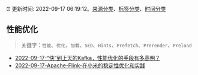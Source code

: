 :alarm_clock: 更新时间: 2022-09-17 06:19:12。[来源分类](../README.md)、[标签分类](../TAGS.md)、[时间分类](../TIMELINE.md)

## 性能优化


> 关键字：`性能`、`优化`、`加载`、`SEO`、`Hints`、`Prefetch`、`Prerender`、`Preload`



- [2022-09-17-“快”到上天的Kafka，性能优化的手段有多高明？](https://toutiao.io/k/qzg161q) 
- [2022-09-17-Apache-Flink-在小米的稳定性优化和实践](https://toutiao.io/k/xj4wsvq) 